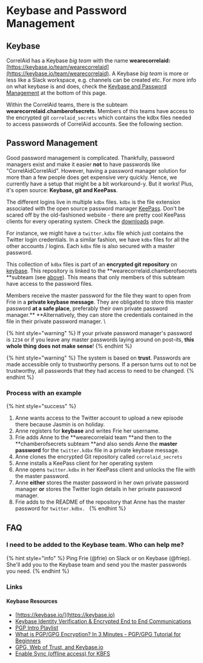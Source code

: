 # Keybase and Password Management

## Keybase

CorrelAid has a Keybase _big team_ with the name **wearecorrelaid:** [https://keybase.io/team/wearecorrelaid](https://keybase.io/team/wearecorrelaid). A Keybase _big team_ is more or less like a Slack workspace, e.g. channels can be created etc. For more info on what keybase is and does, check the [Keybase and Password Management](keybase-and-password-management.md#keybase-resources) at the bottom of this page.

Within the CorrelAid teams, there is the subteam **wearecorrelaid.chamberofsecrets**. Members of this teams have access to the encrypted git `correlaid_secrets` which contains the kdbx files needed to access passwords of CorrelAid accounts. See the following section.

## Password Management

Good password management is complicated. Thankfully, password managers exist and make it easier **not** to have passwords like "CorrelAidCorrelAid". However, having a password manager solution for more than a few people does get expensive very quickly. Hence, we currently have a setup that might be a bit workaround-y. But it works! Plus, it's open source: **Keybase, git and KeePass**.&#x20;

The different logins live in multiple `kdbx` files. `kdbx` is the file extension associated with the open source password manager [KeePass](https://keepass.info). Don't be scared off by the old-fashioned website - there are pretty cool KeePass clients for every operating system. Check the [downloads](https://keepass.info/download.html) page.

For instance, we might have a `twitter.kdbx` file which just contains the Twitter login credentials. In a similar fashion, we have `kdbx` files for all the other accounts / logins. Each `kdbx` file is also secured with a master password.&#x20;

This collection of `kdbx` files is part of an **encrypted git repository** on [keybase](https://keybase.io). This repository is linked to the **wearecorrelaid.chamberofsecrets **subteam (see [above](keybase-and-password-management.md#keybase)). This means that only members of this subteam have access to the password files.

Members receive the master password for the file they want to open from Frie in a **private keybase message**. They are obligated to store this master password **at a safe place**, preferably their own private password manager.** **Alternatively, they can store the credentials contained in the file in their private password manager. \


{% hint style="warning" %}
If your private password manager's password is `1234` or if you leave any master passwords laying around on post-its, **this whole thing does not make sense**!
{% endhint %}

{% hint style="warning" %}
The system is based on **trust**. Passwords are made accessible only to trustworthy persons. If a person turns out to not be trustworthy, all passwords that they had access to need to be changed.
{% endhint %}

### Process with an example

{% hint style="success" %}
1. Anne wants access to the Twitter account to upload a new episode there because Jasmin is on holiday.
2. Anne registers for **keybase** and writes Frie her username.
3. Frie adds Anne to the **wearecorrelaid team **and then to the **chamberofsecrets subteam **and also sends Anne the **master password** for the `twitter.kdbx` file in a private keybase message.
4. Anne clones the encrypted Git repository called `correlaid_secrets`&#x20;
5. Anne installs a KeePass client for her operating system&#x20;
6. Anne opens `twitter.kdbx`  in her KeePass client and unlocks the file with the master password.
7. Anne **either** stores the master password in her own private password manager **or** stores the Twitter login details in her private password manager.
8. Frie adds to the README of the repository that Anne has the master password for `twitter.kdbx. `
{% endhint %}

## FAQ

### I need to be added to the Keybase team. Who can help me?

{% hint style="info" %}
Ping Frie (@frie) on Slack or on Keybase (@friep). She'll add you to the Keybase team and  send you the master passwords you need.
{% endhint %}

### Links

#### Keybase Resources

* [https://keybase.io/](https://keybase.io)
* [Keybase Identity Verification & Encrypted End to End Communications](https://www.youtube.com/watch?v=Xcvx10ZUV5w)
* [PGP Intro Playlist](https://www.youtube.com/watch?v=fP0x-YFSh-E\&list=PLOZKbRUo9H\_pCTg8XdvkyGZ\_lJbl1AA5X)
* [What is PGP/GPG Encryption? In 3 Minutes - PGP/GPG Tutorial for Beginners](https://www.youtube.com/watch?v=1-MPcUHhXoc\&t=39s)
* [GPG, Web of Trust, and Keybase.io](https://snorre.io/gpg-web-of-trust-and-keybase-io/)
* [Enable Sync (offline access) for KBFS](https://news.ycombinator.com/item?id=20166010)
